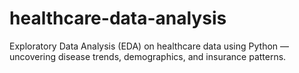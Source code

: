 # healthcare-data-analysis
Exploratory Data Analysis (EDA) on healthcare data using Python — uncovering disease trends, demographics, and insurance patterns.
